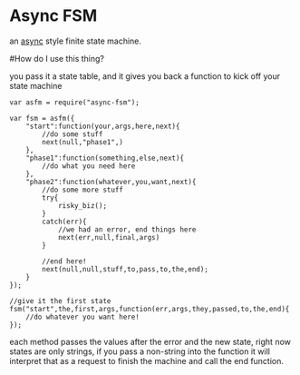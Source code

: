 Async FSM
============

an [async](https://github.com/caolan/async) style finite state machine.

#How do I use this thing?

you pass it a state table, and it gives you back a function to kick off your state machine

```
var asfm = require("async-fsm");

var fsm = asfm({
	"start":function(your,args,here,next){
		//do some stuff
		next(null,"phase1",)
	},
	"phase1":function(something,else,next){
		//do what you need here
	},
	"phase2":function(whatever,you,want,next){
		//do some more stuff
		try{
			risky_biz();
		}
		catch(err){
			//we had an error, end things here
			next(err,null,final,args)
		}

		//end here!
		next(null,null,stuff,to,pass,to,the,end);
	}
});

//give it the first state
fsm("start",the,first,args,function(err,args,they,passed,to,the,end){
	//do whatever you want here!
});
```

each method passes the values after the error and the new state, right now states are only strings, if you pass a non-string into the function it will interpret that as a request to finish the machine and call the end function.